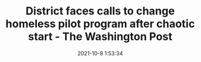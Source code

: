 ---
"title": "District faces calls to change homeless pilot program after chaotic start - The Washington Post"
"date": "2021-10-8 1:53:34"
"feed_name": "GOOGLENEWSCONSTRUCTION"
"feed_website": "https://news.google.com/search?q=construction%2Bincident&hl=en-US&gl=US&ceid=US:en"
"feed_rss": "https://news.google.com/rss/search?q=construction%2Bincident&hl=en-US&gl=US&ceid=US:en"
"link": "https://www.washingtonpost.com/dc-md-va/2021/10/07/dc-homeless-pilot-criticisms-grow/"
"source": "{'href': 'https://www.washingtonpost.com', 'title': 'The Washington Post'}"
"file": "_posts/2021-1-1-9c6f0b50b702c63466d2f40f5c26b86ccd77ebbf.md"
"accident": "0"
"drilling": "0"
"dead": "0"
"injured": "0"
"arrested": "0"
"place": "unknown place"
"where": "unknown site"
"causes": "unknown"
"place_uri": "unknown place"
---